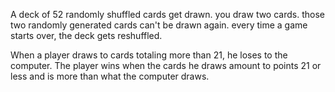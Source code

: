 A deck of 52 randomly shuffled cards get drawn. you draw two cards. those two randomly generated cards can't be drawn again. every time a game starts over, the deck gets reshuffled.

When a player draws to cards totaling more than 21, he loses to the computer. The player wins when the cards he draws amount to points 21 or less and is more than what the computer draws.
